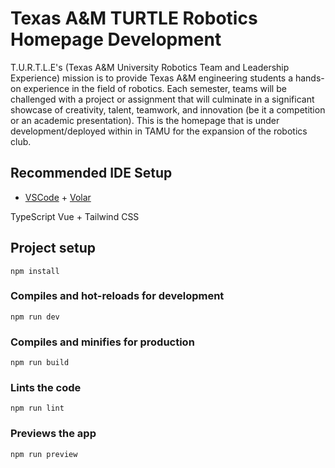 # Texas A&M TURTLE Robotics Homepage Development

T.U.R.T.L.E's (Texas A&M University Robotics Team and Leadership Experience) mission is to provide Texas A&M engineering students a hands-on experience in the field of robotics. Each semester, teams will be challenged with a project or assignment that will culminate in a significant showcase of creativity, talent, teamwork, and innovation (be it a competition or an academic presentation). This is the homepage that is under development/deployed within in TAMU for the expansion of the robotics club.

## Recommended IDE Setup

- [VSCode](https://code.visualstudio.com/) + [Volar](https://marketplace.visualstudio.com/items?itemName=johnsoncodehk.volar)

TypeScript Vue + Tailwind CSS

## Project setup

```
npm install
```

### Compiles and hot-reloads for development

```
npm run dev
```

### Compiles and minifies for production

```
npm run build
```

### Lints the code

```
npm run lint
```

### Previews the app

```
npm run preview
```
